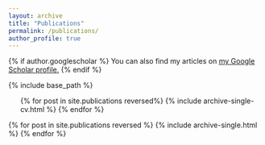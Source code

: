 ```yaml
---
layout: archive
title: "Publications"
permalink: /publications/
author_profile: true
---
```


{% if author.googlescholar %}
  You can also find my articles on <u><a href="{{author.googlescholar}}">my Google Scholar profile</a>.</u>
{% endif %}

{% include base_path %}

  <ul>{% for post in site.publications reversed%}
    {% include archive-single-cv.html %}
  {% endfor %}</ul>

{% for post in site.publications reversed %}
  {% include archive-single.html %}
{% endfor %}

